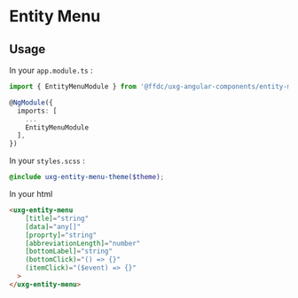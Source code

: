 # Entity Menu

## Usage

In your `app.module.ts` :

```ts
import { EntityMenuModule } from '@ffdc/uxg-angular-components/entity-menu';

@NgModule({
  imports: [
    ...
    EntityMenuModule
  ],
})
```

In your `styles.scss` :

```scss
@include uxg-entity-menu-theme($theme);
```

In your html

```html
<uxg-entity-menu
    [title]="string"
    [data]="any[]"
    [proprty]="string"
    [abbreviationLength]="number"
    [bottomLabel]="string"
    (bottomClick)="() => {}"
    (itemClick)="($event) => {}"
  >
</uxg-entity-menu>
```
